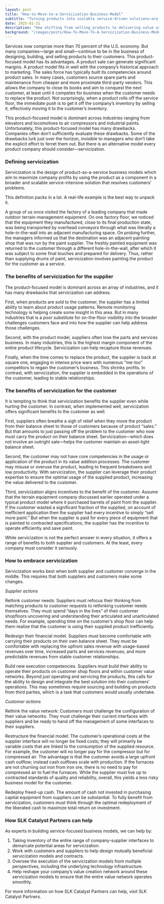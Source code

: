 ```yaml
---
layout: post
title: "How-to-Move-to-a-Servicization-Business-Model"
subtitle: "Turning products into scalable service-driven solutions—are gaining a competitive edge"
date: 2025-01-31
description: "How shifting from selling products to delivering value as a service can boost profitability, customer retention, and operational efficiency."
background: "/images/posts/How-To-Move-To-A-Servicization-Business-Model.webp"
---
```


 

Services now comprise more than 70 percent of the U.S. economy. But many companies—large and small—continue to be in the business of designing, building, and selling products to their customers. This product-focused model has its advantages. A product sale can generate significant margins. A product model fits in well with the company’s historical approach to marketing. The sales force has typically built its competencies around product sales. In many cases, customers source spare parts and maintenance from cheaper and more proximate third-party vendors. This allows the company to close its books and aim to conquest the next customer, at least until it competes for business when the customer needs to replace the product. Not surprisingly, when a product rolls off the service floor, the immediate push is to get it off the company’s inventory by selling it, effectively moving it to the customer’s inventory. 

 
This product-focused model is dominant across industries ranging from elevators and locomotives to air compressors and industrial paints. Unfortunately, this product-focused model has many drawbacks. Companies often don’t sufficiently evaluate these drawbacks. Some of the drawbacks lurk just over the horizon, invisible to managers who don’t take the explicit effort to ferret them out. But there is an alternative model every product company should consider—servicization.  

 
### Defining servicization 
 
Servicization is the design of product-as-a-service business models which aim to maximize company profits by using the product as a component in a broader and scalable service-intensive solution that resolves customers’ problems. 

 
This definition packs in a lot. A real-life example is the best way to unpack it.  

 
A group of us once visited the factory of a leading company that made outdoor terrain-management equipment. On one factory floor, we noticed that the equipment they manufactured, close to its final production state, was being transported by overhead conveyors through what was literally a hole-in-the-wall into an adjacent manufacturing space. On probing further, the managers informed us that the destination was an adjacent painting shop that was run by the paint supplier. The freshly painted equipment was returned to the customer through a different hole-in-the-wall, after which it was subject to some final touches and prepared for delivery. Thus, rather than supplying drums of paint, servicization involves painting the product for the customer as a service.  
 

### The benefits of servicization for the supplier 

 
The product-focused model is dominant across an array of industries, and it has many drawbacks that servicization can address.  

 
First, when products are sold to the customer, the supplier has a limited ability to learn about product usage patterns. Remote monitoring technology is helping create some insight in this area. But in many industries that is a poor substitute for on-the-floor visibility into the broader challenges customers face and into how the supplier can help address those challenges.  

 
Second, with the product model, suppliers often lose the parts and services business. In many industries, this is the highest margin component of the entire product lifecycle. Servicization can help recapture those revenues. 

 
Finally, when the time comes to replace the product, the supplier is back at square one, engaging in intense price wars with numerous “me-too” competitors to regain the customer’s business. This shrinks profits. In contrast, with servicization, the supplier is embedded in the operations of the customer, leading to stable relationships. 

 
### The benefits of servicization for the customer 

 
It is tempting to think that servicization benefits the supplier even while hurting the customer. In contrast, when implemented well, servicization offers significant benefits to the customer as well.  

 
First, suppliers often breathe a sigh of relief when they move the product from their balance sheet to those of customers because of product “sales.” But that amounts to just passing off the problem to the customer who now must carry the product on their balance sheet. Servicization—which does not involve an outright sale—helps the customer maintain an asset-light balance sheet. 

 
Second, the customer may not have core competencies in the usage or application of the product in its value addition processes. The customer may misuse or overuse the product, leading to frequent breakdowns and low productivity. With servicization, the supplier can leverage their product expertise to ensure the optimal usage of the supplied product, increasing the value delivered to the customer.  
 

Third, servicization aligns incentives to the benefit of the customer. Assume that the terrain equipment company discussed earlier operated under a typical product model where it purchased barrels of paint from the supplier. If the customer wasted a significant fraction of the supplied, on account of inefficient application then the supplier had every incentive to simply “sell more paint.” But when the supplier is paid for every piece of equipment that is painted to contracted specifications, the supplier has the incentive to operate efficiently and save paint.  

 
While servicization is not the perfect answer in every situation, it offers a range of benefits to both supplier and customers. At the least, every company must consider it seriously.  

 
### How to embrace servicization 


Servicization works best when both supplier and customer converge in the middle. This requires that both suppliers and customers make some changes.  

 <i>Supplier actions</i>
 

Rethink customer needs: Suppliers must refocus their thinking from matching products to customer requests to rethinking customer needs themselves. They must spend “days in the lives” of their customer shopfloors uncovering and understanding their articulated and unarticulated needs. For example, spending time on the customer’s shop floor can help them realize that the customer is using their supplied product inefficiently.  
 

Redesign their financial model. Suppliers must become comfortable with carrying their products on their own balance sheet. They must be comfortable with replacing the upfront sales revenue with usage-based revenues over time, increased parts and services revenues, and more predictable revenues from stable customer relationships.  

 
Build new execution competencies. Suppliers must build their ability to operate their products on customer shop floors and within customer value networks. Beyond just operating and servicing the products, this calls for the ability to design and integrate the best solution into their customers’ operations. This may sometimes require sourcing and building on products from third parties, which is a task that customers would usually undertake.  

 
<i>Customer actions</i>

 
Rethink the value network: Customers must challenge the configuration of their value networks. They must challenge their current interfaces with suppliers and be ready to hand off the management of some interfaces to their suppliers.  

 
Restructure the financial model: The customer’s operational costs at the supplier interface will no longer be fixed costs; they will primarily be variable costs that are linked to the consumption of the supplied resource. For example, the customer will no longer pay for the compressor but for compressed air. The advantage is that the customer avoids a large upfront cash outflow; instead cash outflows scale with production. If the furnaces are not churning out iron from iron ore, there is no need to pay for compressed air to fuel the furnaces. While the supplier must live up to contracted standards of quality and reliability, overall, this yields a less risky business model for the customer.  

 
Redeploy freed-up cash. The amount of cash not invested in purchasing capital equipment from suppliers can be substantial. To fully benefit from servicization, customers must think through the optimal redeployment of the liberated cash to maximize total return on investment.   

 
### How SLK Catalyst Partners can help  
As experts in building service-focused business models, we can help by:   
  1. Taking inventory of the entire range of company-supplier interfaces to demarcate potential areas for servicization.   
  2. Work with customers and suppliers to help design mutually beneficial servicization models and contracts. 
  3. Oversee the execution of the servicization models from multiple perspectives, including the underlying technology infrastructure. 
  4. Help reshape your company’s value creation network around these servicization models to ensure that the entire value network
     operates smoothly.  


For more information on how SLK Catalyst Partners can help, visit SLK Catalyst Partners.  

  

 

 
